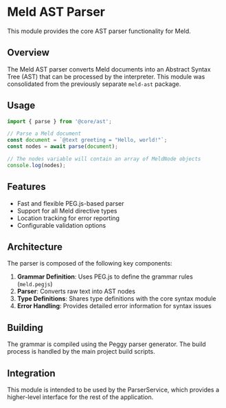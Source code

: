 # Meld AST Parser

This module provides the core AST parser functionality for Meld.

## Overview

The Meld AST parser converts Meld documents into an Abstract Syntax Tree (AST) that can be processed by the interpreter. This module was consolidated from the previously separate `meld-ast` package.

## Usage

```typescript
import { parse } from '@core/ast';

// Parse a Meld document
const document = `@text greeting = "Hello, world!"`;
const nodes = await parse(document);

// The nodes variable will contain an array of MeldNode objects
console.log(nodes);
```

## Features

- Fast and flexible PEG.js-based parser
- Support for all Meld directive types
- Location tracking for error reporting
- Configurable validation options

## Architecture

The parser is composed of the following key components:

1. **Grammar Definition**: Uses PEG.js to define the grammar rules (`meld.pegjs`)
2. **Parser**: Converts raw text into AST nodes
3. **Type Definitions**: Shares type definitions with the core syntax module
4. **Error Handling**: Provides detailed error information for syntax issues

## Building

The grammar is compiled using the Peggy parser generator. The build process is handled by the main project build scripts.

## Integration

This module is intended to be used by the ParserService, which provides a higher-level interface for the rest of the application.